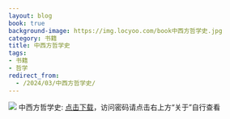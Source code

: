 ```yaml
---
layout: blog
book: true
background-image: https://img.locyoo.com/book中西方哲学史.jpg
category: 书籍
title: 中西方哲学史
tags:
- 书籍
- 哲学
redirect_from:
  - /2024/03/中西方哲学史/
---
```

![](https://img.locyoo.com/book中西方哲学史.jpg)
中西方哲学史: <a name = "ref1" href="https://url18.ctfile.com/f/50983618-1377644512-04f3b2?p=3619">点击下载</a>，访问密码请点击右上方“关于”自行查看